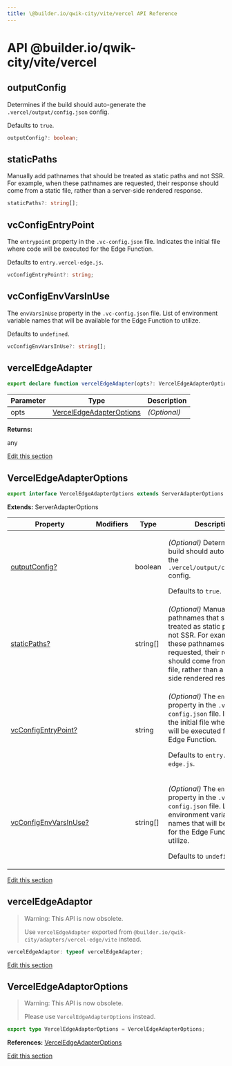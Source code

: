 ```yaml
---
title: \@builder.io/qwik-city/vite/vercel API Reference
---
```


# **API** @builder.io/qwik-city/vite/vercel

<h2 id="verceledgeadapteroptions-outputconfig" data-kind="property-signature" data-kind-label="P"><a aria-hidden="true" tabindex="-1" href="#verceledgeadapteroptions-outputconfig"><span class="icon icon-link"></span></a>outputConfig </h2>

Determines if the build should auto-generate the `.vercel/output/config.json` config.

Defaults to `true`.

```typescript
outputConfig?: boolean;
```

<h2 id="verceledgeadapteroptions-staticpaths" data-kind="property-signature" data-kind-label="P"><a aria-hidden="true" tabindex="-1" href="#verceledgeadapteroptions-staticpaths"><span class="icon icon-link"></span></a>staticPaths </h2>

Manually add pathnames that should be treated as static paths and not SSR. For example, when these pathnames are requested, their response should come from a static file, rather than a server-side rendered response.

```typescript
staticPaths?: string[];
```

<h2 id="verceledgeadapteroptions-vcconfigentrypoint" data-kind="property-signature" data-kind-label="P"><a aria-hidden="true" tabindex="-1" href="#verceledgeadapteroptions-vcconfigentrypoint"><span class="icon icon-link"></span></a>vcConfigEntryPoint </h2>

The `entrypoint` property in the `.vc-config.json` file. Indicates the initial file where code will be executed for the Edge Function.

Defaults to `entry.vercel-edge.js`.

```typescript
vcConfigEntryPoint?: string;
```

<h2 id="verceledgeadapteroptions-vcconfigenvvarsinuse" data-kind="property-signature" data-kind-label="P"><a aria-hidden="true" tabindex="-1" href="#verceledgeadapteroptions-vcconfigenvvarsinuse"><span class="icon icon-link"></span></a>vcConfigEnvVarsInUse </h2>

The `envVarsInUse` property in the `.vc-config.json` file. List of environment variable names that will be available for the Edge Function to utilize.

Defaults to `undefined`.

```typescript
vcConfigEnvVarsInUse?: string[];
```

<h2 id="verceledgeadapter" data-kind="function" data-kind-label="F"><a aria-hidden="true" tabindex="-1" href="#verceledgeadapter"><span class="icon icon-link"></span></a>vercelEdgeAdapter </h2>

```typescript
export declare function vercelEdgeAdapter(opts?: VercelEdgeAdapterOptions): any;
```

| Parameter | Type                                                  | Description  |
| --------- | ----------------------------------------------------- | ------------ |
| opts      | [VercelEdgeAdapterOptions](#verceledgeadapteroptions) | _(Optional)_ |

**Returns:**

any

<p class="api-edit"><a href="https://github.com/BuilderIO/qwik/tree/main/packages/qwik-city/adapters/vercel-edge/vite/index.ts" target="_blanks">Edit this section</a></p>

<h2 id="verceledgeadapteroptions" data-kind="interface" data-kind-label="I"><a aria-hidden="true" tabindex="-1" href="#verceledgeadapteroptions"><span class="icon icon-link"></span></a>VercelEdgeAdapterOptions </h2>

```typescript
export interface VercelEdgeAdapterOptions extends ServerAdapterOptions
```

**Extends:** ServerAdapterOptions

| Property                                                                | Modifiers | Type       | Description                                                                                                                                                                                                                                |
| ----------------------------------------------------------------------- | --------- | ---------- | ------------------------------------------------------------------------------------------------------------------------------------------------------------------------------------------------------------------------------------------ |
| [outputConfig?](#verceledgeadapteroptions-outputconfig)                 |           | boolean    | <p>_(Optional)_ Determines if the build should auto-generate the <code>.vercel/output/config.json</code> config.</p><p>Defaults to <code>true</code>.</p>                                                                                  |
| [staticPaths?](#verceledgeadapteroptions-staticpaths)                   |           | string\[\] | _(Optional)_ Manually add pathnames that should be treated as static paths and not SSR. For example, when these pathnames are requested, their response should come from a static file, rather than a server-side rendered response.       |
| [vcConfigEntryPoint?](#verceledgeadapteroptions-vcconfigentrypoint)     |           | string     | <p>_(Optional)_ The <code>entrypoint</code> property in the <code>.vc-config.json</code> file. Indicates the initial file where code will be executed for the Edge Function.</p><p>Defaults to <code>entry.vercel-edge.js</code>.</p>      |
| [vcConfigEnvVarsInUse?](#verceledgeadapteroptions-vcconfigenvvarsinuse) |           | string\[\] | <p>_(Optional)_ The <code>envVarsInUse</code> property in the <code>.vc-config.json</code> file. List of environment variable names that will be available for the Edge Function to utilize.</p><p>Defaults to <code>undefined</code>.</p> |

<p class="api-edit"><a href="https://github.com/BuilderIO/qwik/tree/main/packages/qwik-city/adapters/vercel-edge/vite/index.ts" target="_blanks">Edit this section</a></p>

<h2 id="verceledgeadaptor" data-kind="variable" data-kind-label="V"><a aria-hidden="true" tabindex="-1" href="#verceledgeadaptor"><span class="icon icon-link"></span></a>vercelEdgeAdaptor </h2>

> Warning: This API is now obsolete.
>
> Use `vercelEdgeAdapter` exported from `@builder.io/qwik-city/adapters/vercel-edge/vite` instead.

```typescript
vercelEdgeAdaptor: typeof vercelEdgeAdapter;
```

<p class="api-edit"><a href="https://github.com/BuilderIO/qwik/tree/main/packages/qwik-city/adapters/vercel-edge/vite/index.ts" target="_blanks">Edit this section</a></p>

<h2 id="verceledgeadaptoroptions" data-kind="type-alias" data-kind-label="T"><a aria-hidden="true" tabindex="-1" href="#verceledgeadaptoroptions"><span class="icon icon-link"></span></a>VercelEdgeAdaptorOptions </h2>

> Warning: This API is now obsolete.
>
> Please use `VercelEdgeAdapterOptions` instead.

```typescript
export type VercelEdgeAdaptorOptions = VercelEdgeAdapterOptions;
```

**References:** [VercelEdgeAdapterOptions](#verceledgeadapteroptions)

<p class="api-edit"><a href="https://github.com/BuilderIO/qwik/tree/main/packages/qwik-city/adapters/vercel-edge/vite/index.ts" target="_blanks">Edit this section</a></p>
